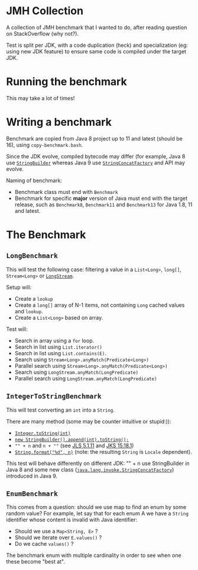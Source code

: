 # JMH Collection

A collection of JMH benchmark that I wanted to do, after reading question on StackOverflow (why not?).

Test is split per JDK, with a code duplication (heck) and specialization (eg: using new JDK feature) to ensure same code is compiled under the target JDK.

# Running the benchmark

This may take a lot of times!

# Writing a benchmark

Benchmark are copied from Java 8 project up to 11 and latest (should be 16), using `copy-benchmark.bash`.

Since the JDK evolve, compiled bytecode may differ (for example, Java 8 use [`StringBuilder`][6] whereas Java 9 use [`StringConcatFactory`][1] and API may evolve.

Naming of benchmark:

- Benchmark class must end with `Benchmark`
- Benchmark for specific **major** version of Java must end with the target release, such as `Benchmark8`, `Benchmark11` and `Benchmark13` for Java 1.8, 11 and latest.


# The Benchmark

## `LongBenchmark`

This will test the following case: filtering a value in a `List<Long>`, `long[]`, `Stream<Long>` or [`LongStream`][7].

Setup will:

- Create a `lookup`
- Create a `long[]` array of N-1 items, not containing `Long` cached values and `lookup`.
- Create a `List<Long>` based on array.

Test will:

- Search in array using a `for` loop.
- Search in list using `List.iterator()`
- Search in list using `List.contains(E)`.
- Search using `Stream<Long>.anyMatch(Predicate<Long>)`
- Parallel search using `Stream<Long>.anyMatch(Predicate<Long>)`
- Search using `LongStream.anyMatch(LongPredicate)`
- Parallel search using `LongStream.anyMatch(LongPredicate)`

## `IntegerToStringBenchmark`

This will test converting an `int` into a `String`.

There are many method (some may be counter intuitive or stupid:)):

- [`Integer.toString(int)`][2]
- [`new StringBuilder().append(int).toString();`][6]
- `"" + n` and `n + ""` (see [JLS 5.1.11][3] and [JKS 15.18.1][4])
- [`String.format("%d", n)`][5] (note: the resulting `String` is `Locale` dependent).

This test will behave differently on different JDK: "" + n use StringBuilder in Java 8 and some new class ([`java.lang.invoke.StringConcatFactory`][1])  introduced in Java 9.

## `EnumBenchmark`

This comes from a question: should we use map to find an enum by some random value? For example, let say that for each enum A we have a `String` identifier whose content is invalid with Java identifier:

- Should we use a `Map<String, E>` ?
- Should we iterate over `E.values()` ?
- Do we cache `values()` ?

The benchmark enum with multiple cardinality in order to see when one these become "best at".



[1]: https://docs.oracle.com/en/java/javase/11/docs/api/java.base/java/lang/invoke/StringConcatFactory.html
[2]: https://docs.oracle.com/en/java/javase/11/docs/api/java/lang/Integer.html#toString-int-
[3]: https://docs.oracle.com/javase/specs/jls/se8/html/jls-15.html#jls-15.18.1
[4]: https://docs.oracle.com/javase/specs/jls/se8/html/jls-5.html#jls-5.1.11
[5]: https://docs.oracle.com/en/java/javase/11/docs/api/java.base/java/lang/String.html#format(java.lang.String,java.lang.Object...)
[6]: https://docs.oracle.com/en/java/javase/11/docs/api/java.base/java/lang/StringBuilder.html#append(int)
[7]: https://docs.oracle.com/en/java/javase/11/docs/api/java.base/java/util/stream/LongStream.html
